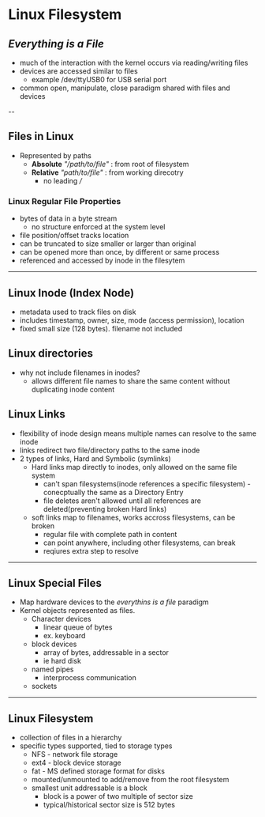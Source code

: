 # Linux Filesystem

## *Everything is a File*
- much of the interaction with the kernel occurs via reading/writing files 
- devices are accessed similar to files 
     - example /dev/ttyUSB0 for USB serial port
- common open, manipulate, close paradigm shared with files and devices

--
## Files in Linux
- Represented by paths
    - **Absolute** *"/path/to/file"* : from root of filesystem
    - **Relative** *"path/to/file"* : from working direcotry
        - no leading */*

### Linux Regular File Properties
- bytes of data in a byte stream
    - no structure enforced at the system level
- file position/offset tracks location
- can be truncated to size smaller or larger than original
- can be opened more than once, by different or same process
- referenced and accessed by inode in the filesytem 

--- 

## Linux Inode (Index Node)
- metadata used to track files on disk
- includes timestamp, owner, size, mode (access permission), location
- fixed small size (128 bytes). filename not included

## Linux directories
- why not include filenames in inodes?
    - allows different file names to share the same content without duplicating inode content

## Linux Links
- flexibility of inode design means multiple names can resolve to the same inode
- links redirect two file/directory paths to the same inode
- 2 types of links, Hard and Symbolic (symlinks)
    - Hard links map directly to inodes, only allowed on the same file system
        - can't span filesystems(inode references a specific filesystem)
        -conecptually the same as a Directory Entry
        - file deletes aren't allowed until all references are deleted(preventing broken Hard links)
    - soft links map to filenames, works accross filesystems, can be broken
        - regular file with complete path in content
        - can point anywhere, including other filesystems, can break
        - reqiures extra step to resolve

---

## Linux Special Files
- Map hardware devices to the *everythins is a file* paradigm
- Kernel objects represented as files.
    - Character devices
        - linear queue of bytes
        - ex. keyboard
    - block devices
        - array of bytes, addressable in a sector
        - ie hard disk
    - named pipes
        - interprocess communication
    - sockets

---

## Linux Filesystem
- collection of files in a hierarchy
- specific types supported, tied to storage types   
    - NFS - network file storage
    - ext4 - block device storage
    - fat - MS defined storage format for disks
    - mounted/unmounted to add/remove from the root filesystem
    - smallest unit addressable is a block
        - block is a power of two multiple of sector size
        - typical/historical sector size is 512 bytes
